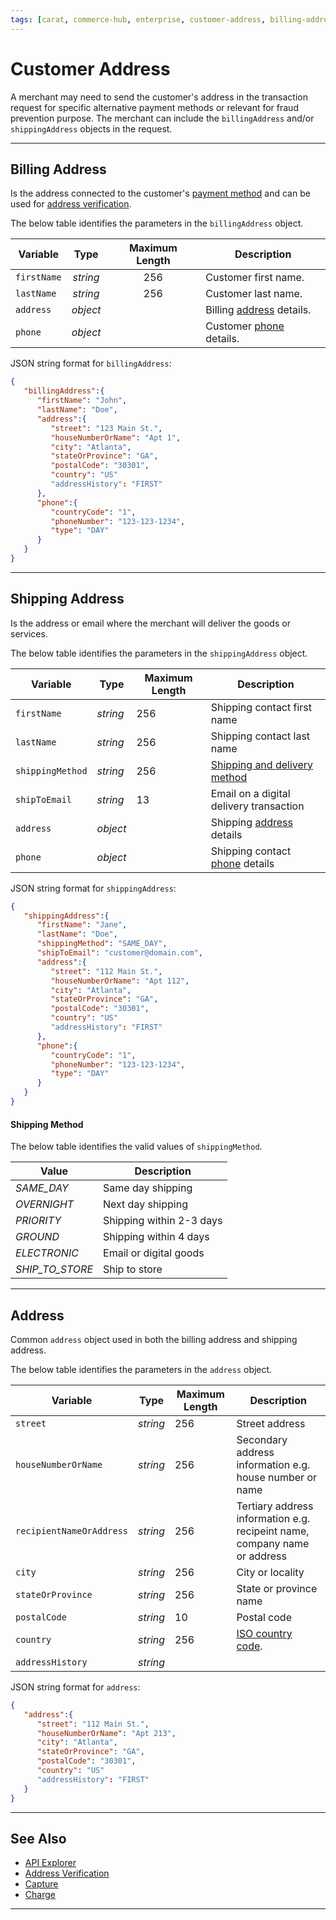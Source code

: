 ```yaml
---
tags: [carat, commerce-hub, enterprise, customer-address, billing-address, master-data, shipping-address, shipping-method]
---
```


# Customer Address

A merchant may need to send the customer's address in the transaction request for specific alternative payment methods or relevant for fraud prevention purpose. The merchant can include the `billingAddress` and/or `shippingAddress` objects in the request.

---

## Billing Address

Is the address connected to the customer's [payment method](?path=docs/Resources/Guides/Payment-Sources/Source-Type.md) and can be used for [address verification](?path=docs/Resources/Guides/Fraud/Address-Verification.md).


<!--
type: tab
title: billingAddress
-->

The below table identifies the parameters in the `billingAddress` object.

| Variable | Type | Maximum Length | Description |
| -------- | :--: | :------------: | ------------------ |
| `firstName` | *string* | 256 | Customer first name. |
| `lastName` | *string* | 256 | Customer last name. |
| `address` | *object* |  | Billing [address](#address) details. |
| `phone` | *object* |  | Customer [phone](?path=docs/Resources/Master-Data/Customer-Details.md#subcomponentphone) details. |

<!--
type: tab
title: JSON Example
-->

JSON string format for `billingAddress`:

```json
{
   "billingAddress":{
      "firstName": "John",
      "lastName": "Doe",
      "address":{
         "street": "123 Main St.",
         "houseNumberOrName": "Apt 1",
         "city": "Atlanta",
         "stateOrProvince": "GA",
         "postalCode": "30301",
         "country": "US"
         "addressHistory": "FIRST"
      },
      "phone":{
         "countryCode": "1",
         "phoneNumber": "123-123-1234",
         "type": "DAY"
      }
   }
}
```

<!-- type: tab-end -->


---

## Shipping Address

Is the address or email where the merchant will deliver the goods or services.

<!--
type: tab
title: shippingAddress
-->


The below table identifies the parameters in the `shippingAddress` object.

| Variable | Type | Maximum Length | Description |
| -------- | -- | ------------ | ------------------ |
| `firstName` | *string* | 256  | Shipping contact first name |
| `lastName` | *string* | 256 | Shipping contact last name |
| `shippingMethod` | *string* | 256 | [Shipping and delivery method](#shipping-method) |
| `shipToEmail` | *string* | 13 | Email on a digital delivery transaction |
| `address` | *object* |  | Shipping [address](#address) details |
| `phone` | *object* |  | Shipping contact [phone](?path=docs/Resources/Master-Data/Customer-Details.md#subcomponentphone) details |

<!--
type: tab
title: JSON Example
-->

JSON string format for `shippingAddress`:

```json
{
   "shippingAddress":{
      "firstName": "Jane",
      "lastName": "Doe",
      "shippingMethod": "SAME_DAY",
      "shipToEmail": "customer@domain.com",
      "address":{
         "street": "112 Main St.",
         "houseNumberOrName": "Apt 112",
         "city": "Atlanta",
         "stateOrProvince": "GA",
         "postalCode": "30301",
         "country": "US"
         "addressHistory": "FIRST"
      },
      "phone":{
         "countryCode": "1",
         "phoneNumber": "123-123-1234",
         "type": "DAY"
      }
   }
}
```

<!-- type: tab-end -->

#### Shipping Method

The below table identifies the valid values of `shippingMethod`.

| Value | Description |
| ----- | ----------- |
| *SAME_DAY* | Same day shipping |
| *OVERNIGHT* | Next day shipping |
| *PRIORITY* | Shipping within 2-3 days |
| *GROUND* | Shipping within 4 days |
| *ELECTRONIC* | Email or digital goods |
| *SHIP_TO_STORE* | Ship to store |

---

## Address

Common `address` object used in both the billing address and shipping address.
<!--
type: tab
title: address
-->


The below table identifies the parameters in the `address` object.

| Variable | Type | Maximum Length | Description |
| -------- | -- | ------------ | ------------------ |
| `street` | *string* | 256 | Street address |
| `houseNumberOrName` | *string* | 256 | Secondary address information e.g. house number or name |
| `recipientNameOrAddress` | *string* | 256 | Tertiary address information e.g. recipeint name, company name or address |
| `city` | *string* | 256 | City or locality |
| `stateOrProvince` | *string* | 256 | State or province name |
| `postalCode` | *string* | 10 | Postal code |
| `country` | *string* | 256 | [ISO country code](?path=docs/Resources/Master-Data/Country-Code.md).|
| `addressHistory` | *string* | | | Update history of the address on file. **Valid Values:** *FIRST*, *LESS_THAN_30_DAYS*, *30_60_DAYS*, *60_90_DAYS*, *OVER_90_DAYS* |

<!--
type: tab
title: JSON Example
-->

JSON string format for `address`:

```json
{
   "address":{
      "street": "112 Main St.",
      "houseNumberOrName": "Apt 213",
      "city": "Atlanta",
      "stateOrProvince": "GA",
      "postalCode": "30301",
      "country": "US"
      "addressHistory": "FIRST"
   }
}
```

<!-- type: tab-end -->

---

## See Also

- [API Explorer](../api/?type=post&path=/payments/v1/charges)
- [Address Verification](?path=docs/Resources/Guides/Fraud/Address-Verification.md)
- [Capture](?path=docs/Resources/API-Documents/Payments/Capture.md)
- [Charge](?path=docs/Resources/API-Documents/Payments/Charges.md)

---